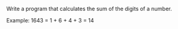 Write a program that calculates the sum of the digits of a number.

Example: 1643 = 1 + 6 + 4 + 3 = 14